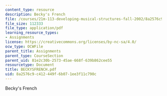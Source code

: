 ```yaml
---
content_type: resource
description: Becky's French
file: /courses/21m-113-developing-musical-structures-fall-2002/8a2576c9c412449f6b071ee3f11c790c_BECKYSFRENCH.pdf
file_size: 112333
file_type: application/pdf
learning_resource_types:
- Assignments
license: https://creativecommons.org/licenses/by-nc-sa/4.0/
ocw_type: OCWFile
parent_title: Assignments
parent_type: CourseSection
parent_uid: 81e2c30b-2573-45ae-668f-639b862cee55
resourcetype: Document
title: BECKYSFRENCH.pdf
uid: 8a2576c9-c412-449f-6b07-1ee3f11c790c
---
```

Becky's French